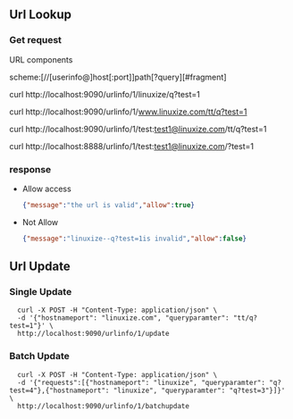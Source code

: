 ## Url Lookup

### Get request

URL components 

scheme:[//[userinfo@]host[:port]]path[?query][#fragment]

curl http://localhost:9090/urlinfo/1/linuxize/q?test=1

curl http://localhost:9090/urlinfo/1/www.linuxize.com/tt/q?test=1

curl http://localhost:9090/urlinfo/1/test:test1@linuxize.com/tt/q?test=1

curl http://localhost:8888/urlinfo/1/test:test1@linuxize.com/?test=1

### response

- Allow access

    ```json
    {"message":"the url is valid","allow":true}
    ```
- Not Allow

    ```json
    {"message":"linuxize--q?test=1is invalid","allow":false}
    ```

## Url Update

### Single Update

  ```shell
    curl -X POST -H "Content-Type: application/json" \
    -d '{"hostnameport": "linuxize.com", "queryparamter": "tt/q?test=1"}' \
    http://localhost:9090/urlinfo/1/update
  ```

### Batch Update

  ```shell
    curl -X POST -H "Content-Type: application/json" \
    -d '{"requests":[{"hostnameport": "linuxize", "queryparamter": "q?test=4"},{"hostnameport": "linuxize", "queryparamter": "q?test=3"}]}' \
    http://localhost:9090/urlinfo/1/batchupdate
  ```



